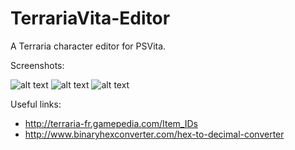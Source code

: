 # TerrariaVita-Editor
A Terraria character editor for PSVita.

Screenshots:

![alt text](https://image.noelshack.com/fichiers/2017/30/6/1501281016-tce1.png)
![alt text](https://image.noelshack.com/fichiers/2017/30/6/1501281028-tce2.png)
![alt text](https://image.noelshack.com/fichiers/2017/30/6/1501281031-tce3.png)

Useful links:
- http://terraria-fr.gamepedia.com/Item_IDs
- http://www.binaryhexconverter.com/hex-to-decimal-converter
